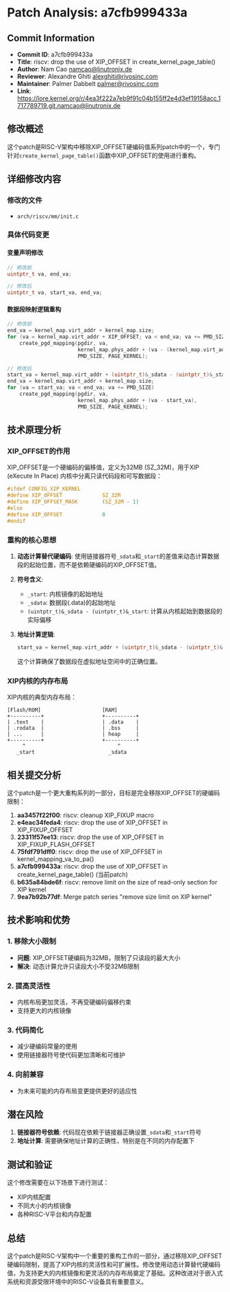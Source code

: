 # Patch Analysis: a7cfb999433a

## Commit Information
- **Commit ID**: a7cfb999433a
- **Title**: riscv: drop the use of XIP_OFFSET in create_kernel_page_table()
- **Author**: Nam Cao <namcao@linutronix.de>
- **Reviewer**: Alexandre Ghiti <alexghiti@rivosinc.com>
- **Maintainer**: Palmer Dabbelt <palmer@rivosinc.com>
- **Link**: https://lore.kernel.org/r/4ea3f222a7eb9f91c04b155ff2e4d3ef19158acc.1717789719.git.namcao@linutronix.de

## 修改概述

这个patch是RISC-V架构中移除XIP_OFFSET硬编码值系列patch中的一个，专门针对`create_kernel_page_table()`函数中XIP_OFFSET的使用进行重构。

## 详细修改内容

### 修改的文件
- `arch/riscv/mm/init.c`

### 具体代码变更

#### 变量声明修改
```c
// 修改前
uintptr_t va, end_va;

// 修改后  
uintptr_t va, start_va, end_va;
```

#### 数据段映射逻辑重构
```c
// 修改前
end_va = kernel_map.virt_addr + kernel_map.size;
for (va = kernel_map.virt_addr + XIP_OFFSET; va < end_va; va += PMD_SIZE)
    create_pgd_mapping(pgdir, va,
                       kernel_map.phys_addr + (va - (kernel_map.virt_addr + XIP_OFFSET)),
                       PMD_SIZE, PAGE_KERNEL);

// 修改后
start_va = kernel_map.virt_addr + (uintptr_t)&_sdata - (uintptr_t)&_start;
end_va = kernel_map.virt_addr + kernel_map.size;
for (va = start_va; va < end_va; va += PMD_SIZE)
    create_pgd_mapping(pgdir, va,
                       kernel_map.phys_addr + (va - start_va),
                       PMD_SIZE, PAGE_KERNEL);
```

## 技术原理分析

### XIP_OFFSET的作用

XIP_OFFSET是一个硬编码的偏移值，定义为32MB (SZ_32M)，用于XIP (eXecute In Place) 内核中分离只读代码段和可写数据段：

```c
#ifdef CONFIG_XIP_KERNEL
#define XIP_OFFSET             SZ_32M
#define XIP_OFFSET_MASK        (SZ_32M - 1)
#else
#define XIP_OFFSET             0
#endif
```

### 重构的核心思想

1. **动态计算替代硬编码**: 使用链接器符号`_sdata`和`_start`的差值来动态计算数据段的起始位置，而不是依赖硬编码的XIP_OFFSET值。

2. **符号含义**:
   - `_start`: 内核镜像的起始地址
   - `_sdata`: 数据段(.data)的起始地址
   - `(uintptr_t)&_sdata - (uintptr_t)&_start`: 计算从内核起始到数据段的实际偏移

3. **地址计算逻辑**:
   ```c
   start_va = kernel_map.virt_addr + (uintptr_t)&_sdata - (uintptr_t)&_start;
   ```
   这个计算确保了数据段在虚拟地址空间中的正确位置。

### XIP内核的内存布局

XIP内核的典型内存布局：
```
[Flash/ROM]                    [RAM]
+----------+                   +----------+
| .text    |                   | .data    |
| .rodata  |                   | .bss     |
| ...      |                   | heap     |
+----------+                   +----------+
     ^                              ^
   _start                        _sdata
```

## 相关提交分析

这个patch是一个更大重构系列的一部分，目标是完全移除XIP_OFFSET的硬编码限制：

1. **aa3457f22f00**: riscv: cleanup XIP_FIXUP macro
2. **e4eac34feda4**: riscv: drop the use of XIP_OFFSET in XIP_FIXUP_OFFSET  
3. **23311f57ee13**: riscv: drop the use of XIP_OFFSET in XIP_FIXUP_FLASH_OFFSET
4. **75fdf791dff0**: riscv: drop the use of XIP_OFFSET in kernel_mapping_va_to_pa()
5. **a7cfb999433a**: riscv: drop the use of XIP_OFFSET in create_kernel_page_table() (当前patch)
6. **b635a84bde6f**: riscv: remove limit on the size of read-only section for XIP kernel
7. **9ea7b92b77df**: Merge patch series "remove size limit on XIP kernel"

## 技术影响和优势

### 1. 移除大小限制
- **问题**: XIP_OFFSET硬编码为32MB，限制了只读段的最大大小
- **解决**: 动态计算允许只读段大小不受32MB限制

### 2. 提高灵活性
- 内核布局更加灵活，不再受硬编码偏移约束
- 支持更大的内核镜像

### 3. 代码简化
- 减少硬编码常量的使用
- 使用链接器符号使代码更加清晰和可维护

### 4. 向前兼容
- 为未来可能的内存布局变更提供更好的适应性

## 潜在风险

1. **链接器符号依赖**: 代码现在依赖于链接器正确设置`_sdata`和`_start`符号
2. **地址计算**: 需要确保地址计算的正确性，特别是在不同的内存配置下

## 测试和验证

这个修改需要在以下场景下进行测试：
- XIP内核配置
- 不同大小的内核镜像
- 各种RISC-V平台和内存配置

## 总结

这个patch是RISC-V架构中一个重要的重构工作的一部分，通过移除XIP_OFFSET硬编码限制，提高了XIP内核的灵活性和可扩展性。修改使用动态计算替代硬编码值，为支持更大的内核镜像和更灵活的内存布局奠定了基础。这种改进对于嵌入式系统和资源受限环境中的RISC-V设备具有重要意义。